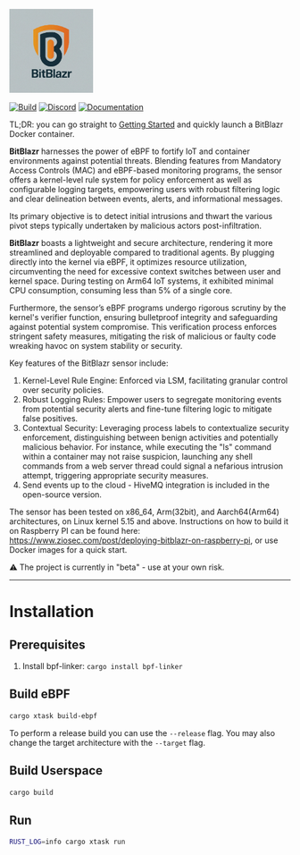 <p align="left">
  <img src="bit_blazr_logo.jpg" width="150" title="BitBlazr">
</p>

[![Build](https://github.com/auseckas/bitblazr/actions/workflows/rust.yml/badge.svg)](https://github.com/auseckas/bitblazr/actions/workflows/rust.yml)
[![Discord](https://img.shields.io/discord/1219021549710086314?label=Discord&logo=discord)](https://discord.gg/hCbD9RC4)
[![Documentation](https://img.shields.io/badge/docs-released-blue.svg?label=Documentation)](https://www.ziosec.com/bitblazr)

TL;DR: you can go straight to [Getting Started](https://ziosec.com/getting_started/) and quickly launch a BitBlazr Docker container.

**BitBlazr** harnesses the power of eBPF to fortify IoT and container environments against potential threats. Blending features from Mandatory Access Controls (MAC) and eBPF-based monitoring programs, the sensor offers a kernel-level rule system for policy enforcement as well as configurable logging targets, empowering users with robust filtering logic and clear delineation between events, alerts, and informational messages.

Its primary objective is to detect initial intrusions and thwart the various pivot steps typically undertaken by malicious actors post-infiltration.

**BitBlazr** boasts a lightweight and secure architecture, rendering it more streamlined and deployable compared to traditional agents. By plugging directly into the kernel via eBPF, it optimizes resource utilization, circumventing the need for excessive context switches between user and kernel space. During testing on Arm64 IoT systems, it exhibited minimal CPU consumption, consuming less than 5% of a single core.

Furthermore, the sensor’s eBPF programs undergo rigorous scrutiny by the kernel's verifier function, ensuring bulletproof integrity and safeguarding against potential system compromise. This verification process enforces stringent safety measures, mitigating the risk of malicious or faulty code wreaking havoc on system stability or security.

Key features of the BitBlazr sensor include:

1. Kernel-Level Rule Engine: Enforced via LSM, facilitating granular control over security policies.
2. Robust Logging Rules: Empower users to segregate monitoring events from potential security alerts and fine-tune filtering logic to mitigate false positives.
3. Contextual Security: Leveraging process labels to contextualize security enforcement, distinguishing between benign activities and potentially malicious behavior. For instance, while executing the "ls" command within a container may not raise suspicion, launching any shell commands from a web server thread could signal a nefarious intrusion attempt, triggering appropriate security measures.
4. Send events up to the cloud - HiveMQ integration is included in the open-source version.

The sensor has been tested on x86_64, Arm(32bit), and Aarch64(Arm64) architectures, on Linux kernel 5.15 and above. Instructions on how to build it on Raspberry PI can be found here: https://www.ziosec.com/post/deploying-bitblazr-on-raspberry-pi, or use Docker images for a quick start.

:warning:
The project is currently in "beta" - use at your own risk.

<hr>

# Installation

## Prerequisites

1. Install bpf-linker: `cargo install bpf-linker`

## Build eBPF

```bash
cargo xtask build-ebpf
```

To perform a release build you can use the `--release` flag.
You may also change the target architecture with the `--target` flag.

## Build Userspace

```bash
cargo build
```

## Run

```bash
RUST_LOG=info cargo xtask run
```
